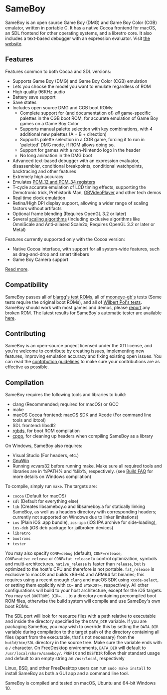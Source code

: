 # SameBoy

SameBoy is an open source Game Boy (DMG) and Game Boy Color (CGB) emulator, written in portable C. It has a native Cocoa frontend for macOS, an SDL frontend for other operating systems, and a libretro core. It also includes a text-based debugger with an expression evaluator. Visit [the website](https://sameboy.github.io/).

## Features
Features common to both Cocoa and SDL versions:
 * Supports Game Boy (DMG) and Game Boy Color (CGB) emulation
 * Lets you choose the model you want to emulate regardless of ROM
 * High quality 96KHz audio
 * Battery save support
 * Save states
 * Includes open source DMG and CGB boot ROMs:
   * Complete support for (and documentation of) *all* game-specific palettes in the CGB boot ROM, for accurate emulation of Game Boy games on a Game Boy Color
   * Supports manual palette selection with key combinations, with 4 additional new palettes (A + B + direction)
   * Supports palette selection in a CGB game, forcing it to run in 'paletted' DMG mode, if ROM allows doing so.
   * Support for games with a non-Nintendo logo in the header
   * No long animation in the DMG boot
 * Advanced text-based debugger with an expression evaluator, disassembler, conditional breakpoints, conditional watchpoints, backtracing and other features
 * Extremely high accuracy
 * Emulates [PCM_12 and PCM_34 registers](https://github.com/LIJI32/GBVisualizer)
 * T-cycle accurate emulation of LCD timing effects, supporting the Demotronic trick, Prehistorik Man, [GBVideoPlayer](https://github.com/LIJI32/GBVideoPlayer) and other tech demos
 * Real time clock emulation
 * Retina/High DPI display support, allowing a wider range of scaling factors without artifacts
 * Optional frame blending (Requires OpenGL 3.2 or later)
 * Several [scaling algorithms](https://sameboy.github.io/scaling/) (Including exclusive algorithms like OmniScale and Anti-aliased Scale2x; Requires OpenGL 3.2 or later or Metal)

Features currently supported only with the Cocoa version:
 * Native Cocoa interface, with support for all system-wide features, such as drag-and-drop and smart titlebars
 * Game Boy Camera support
 
[Read more](https://sameboy.github.io/features/).

## Compatibility
SameBoy passes all of [blargg's test ROMs](http://gbdev.gg8.se/wiki/articles/Test_ROMs#Blargg.27s_tests), all of [mooneye-gb's](https://github.com/Gekkio/mooneye-gb) tests (Some tests require the original boot ROMs), and all of [Wilbert Pol's tests](https://github.com/wilbertpol/mooneye-gb/tree/master/tests/acceptance). SameBoy should work with most games and demos, please [report](https://github.com/LIJI32/SameBoy/issues/new) any broken ROM. The latest results for SameBoy's automatic tester are available [here](https://sameboy.github.io/automation/).

## Contributing
SameBoy is an open-source project licensed under the X11 license, and you're welcome to contribute by creating issues, implementing new features, improving emulation accuracy and fixing existing open issues. You can read the [contribution guidelines](CONTRIBUTING.md) to make sure your contributions are as effective as possible.

## Compilation
SameBoy requires the following tools and libraries to build:
 * clang (Recommended; required for macOS) or GCC
 * make
 * macOS Cocoa frontend: macOS SDK and Xcode (For command line tools and ibtool)
 * SDL frontend: libsdl2
 * [rgbds](https://github.com/gbdev/rgbds/releases/), for boot ROM compilation
 * [cppp](https://github.com/BR903/cppp), for cleaning up headers when compiling SameBoy as a library

On Windows, SameBoy also requires:
 * Visual Studio (For headers, etc.)
 * [GnuWin](http://gnuwin32.sourceforge.net/)
 * Running vcvars32 before running make. Make sure all required tools and libraries are in %PATH% and %lib%, respectively. (see [Build FAQ](https://github.com/LIJI32/SameBoy/blob/master/build-faq.md) for more details on Windows compilation)

To compile, simply run `make`. The targets are:
 * `cocoa` (Default for macOS)
 * `sdl` (Default for everything else)
 * `lib` (Creates libsameboy.o and libsameboy.a for statically linking SameBoy, as well as a headers directory with corresponding headers; currently not supported on Windows due to linker limitations)
 * `ios` (Plain iOS .app bundle), `ios-ipa` (iOS IPA archive for side-loading), `ios-deb` (iOS deb package for jailbroken devices)
 * `libretro`
 * `bootroms`
 * `tester` 

You may also specify `CONF=debug` (default), `CONF=release`, `CONF=native_release` or `CONF=fat_release`  to control optimization, symbols and multi-architectures. `native_release` is faster than `release`, but is optimized to the host's CPU and therefore is not portable. `fat_release` is exclusive to macOS and builds x86-64 and ARM64 fat binaries; this requires using a recent enough `clang` and macOS SDK using `xcode-select`, or setting them explicitly with `CC=` and `SYSROOT=`, respectively. All other configurations will build to your host architecture, except for the iOS targets. You may set `BOOTROMS_DIR=...` to a directory containing precompiled boot ROM files, otherwise the build system will compile and use SameBoy's own boot ROMs.

The SDL port will look for resource files with a path relative to executable and inside the directory specified by the `DATA_DIR` variable. If you are packaging SameBoy, you may wish to override this by setting the `DATA_DIR` variable during compilation to the target path of the directory containing all files (apart from the executable, that's not necessary) from the `build/bin/SDL` directory in the source tree. Make sure the variable ends with a `/` character. On FreeDesktop environments, `DATA_DIR` will default to `/usr/local/share/sameboy/`. `PREFIX` and `DESTDIR` follow their standard usage and default to an empty string an `/usr/local`, respectively

Linux, BSD, and other FreeDesktop users can run `sudo make install` to install SameBoy as both a GUI app and a command line tool.

SameBoy is compiled and tested on macOS, Ubuntu and 64-bit Windows 10.
